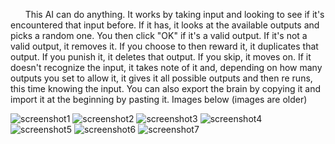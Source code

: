 &nbsp;&nbsp;&nbsp;&nbsp;&nbsp;&nbsp;This AI can do anything. It works by taking input and looking to see if it's encountered that input before. If it has, it looks at the available outputs and picks a random one. You then click "OK" if it's a valid output. If it's not a valid output, it removes it. If you choose to then reward it, it duplicates that output. If you punish it, it deletes that output. If you skip, it moves on. If it doesn't recognize the input, it takes note of it and, depending on how many outputs you set to allow it, it gives it all possible outputs and then re runs, this time knowing the input. You can also export the brain by copying it and import it at the beginning by pasting it.
Images below (images are older)

![screenshot1](https://cdn.glitch.global/ee2c05c1-0ebc-4d6d-92bf-975bc0cbfe2c/Screenshot%202022-05-22%208.56.01%20PM.png)
![screenshot2](https://cdn.glitch.global/ee2c05c1-0ebc-4d6d-92bf-975bc0cbfe2c/Screenshot%202022-05-22%208.56.10%20PM.png)
![screenshot3](https://cdn.glitch.global/ee2c05c1-0ebc-4d6d-92bf-975bc0cbfe2c/Screenshot%202022-05-22%208.56.19%20PM.png)
![screenshot4](https://cdn.glitch.global/ee2c05c1-0ebc-4d6d-92bf-975bc0cbfe2c/Screenshot%202022-05-22%208.56.21%20PM.png)
![screenshot5](https://cdn.glitch.global/ee2c05c1-0ebc-4d6d-92bf-975bc0cbfe2c/Screenshot%202022-05-22%208.56.28%20PM.png)
![screenshot6](https://cdn.glitch.global/ee2c05c1-0ebc-4d6d-92bf-975bc0cbfe2c/Screenshot%202022-05-22%208.56.35%20PM.png)
![screenshot7](https://cdn.glitch.global/ee2c05c1-0ebc-4d6d-92bf-975bc0cbfe2c/Screenshot%202022-05-22%208.56.42%20PM.png)